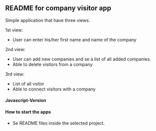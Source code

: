 ## README for company visitor app

Simple application that have three views.

1st view:

- User can enter his/her first name and name of the company

2nd view:

- User can add new companies and se a list of all added companies.
- Able to delete visitors from a company

3rd view:

- List of all vsitor
- Able to connect visitors with a company

#### Javascript-Version

#### How to start the apps

- Se README files inside the selected project.
